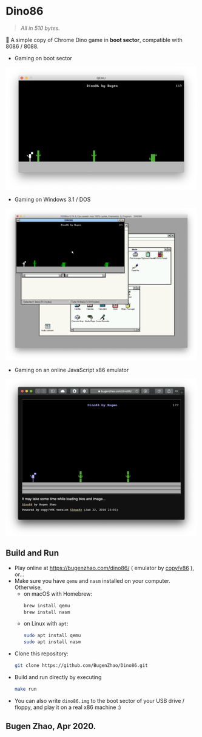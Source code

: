 # Dino86
> *All in 510 bytes.*

🦕 A simple copy of Chrome Dino game in **boot sector**, compatible with 8086 / 8088.



- Gaming on boot sector

![Gaming on boot sector](img/boot.png)

- Gaming on Windows 3.1 / DOS

![Gaming on Windows 3.1 / DOS](img/win.png)

- Gaming on an online JavaScript x86 emulator

![Game online](img/online.png)

## Build and Run
- Play online at https://bugenzhao.com/dino86/ ( emulator by [copy/v86](https://github.com/copy/v86) ), or...
- Make sure you have `qemu` and `nasm` installed on your computer. Otherwise,
    - on macOS with Homebrew:
        ```bash
        brew install qemu
        brew install nasm
        ```
    - on Linux with `apt`:
        ```bash
        sudo apt install qemu
        sudo apt install nasm
        ```
- Clone this repository:
    ```bash
    git clone https://github.com/BugenZhao/Dino86.git
    ```
- Build and run directly by executing 
    ```bash
    make run
    ```
- You can also write `dino86.img` to the boot sector of your USB drive / floppy, and play it on a real x86 machine :)

## Bugen Zhao, Apr 2020.
